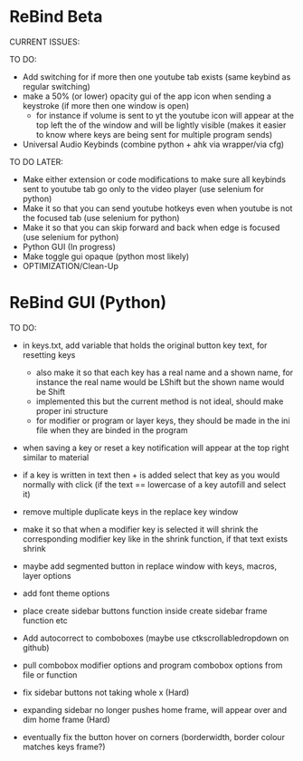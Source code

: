 # ReBind Beta

CURRENT ISSUES:

TO DO:
- Add switching for if more then one youtube tab exists (same keybind as regular switching)
- make a 50% (or lower) opacity gui of the app icon when sending a keystroke (if more then one window is open) 
  - for instance if volume is sent to yt the youtube icon will appear at the top left the of the window and will be lightly visible (makes it easier to know where keys are being sent for multiple program sends)
- Universal Audio Keybinds (combine python + ahk via wrapper/via cfg)

TO DO LATER:
- Make either extension or code modifications to make sure all keybinds sent to youtube tab go only to the video player (use selenium for python)
- Make it so that you can send youtube hotkeys even when youtube is not the focused tab (use selenium for python)
- Make it so that you can skip forward and back when edge is focused (use selenium for python)
- Python GUI (In progress)
- Make toggle gui opaque (python most likely)
- OPTIMIZATION/Clean-Up

# ReBind GUI (Python)
TO DO:
- in keys.txt, add variable that holds the original button key text, for resetting keys
  - also make it so that each key has a real name and a shown name, for instance the real name would be LShift but the shown name would be Shift
  - implemented this but the current method is not ideal, should make proper ini structure
  - for modifier or program or layer keys, they should be made in the ini file when they are binded in the program

- when saving a key or reset a key notification will appear at the top right similar to material
- if a key is written in text then + is added select that key as you would normally with click (if the text == lowercase of a key autofill and select it)
- remove multiple duplicate keys in the replace key window
- make it so that when a modifier key is selected it will shrink the corresponding modifier key like in the shrink function, if that text exists shrink
- maybe add segmented button in replace window with keys, macros, layer options

- add font theme options
- place create sidebar buttons function inside create sidebar frame function etc
- Add autocorrect to comboboxes (maybe use ctkscrollabledropdown on github)
- pull combobox modifier options and program combobox options from file or function
- fix sidebar buttons not taking whole x (Hard)
- expanding sidebar no longer pushes home frame, will appear over and dim home frame (Hard)
- eventually fix the button hover on corners (borderwidth, border colour matches keys frame?)